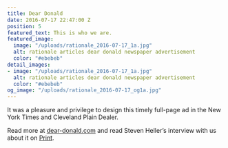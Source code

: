 ```yaml
---
title: Dear Donald
date: 2016-07-17 22:47:00 Z
position: 5
featured_text: This is who we are.
featured_image:
  image: "/uploads/rationale_2016-07-17_1a.jpg"
  alt: rationale articles dear donald newspaper advertisement
  color: "#ebebeb"
detail_images:
- image: "/uploads/rationale_2016-07-17_1a.jpg"
  alt: rationale articles dear donald newspaper advertisement
  color: "#ebebeb"
og_image: "/uploads/rationale_2016-07-17_og1a.jpg"
---
```


It was a pleasure and privilege to design this timely full-page ad in the New York Times and Cleveland Plain Dealer.

Read more at [dear-donald.com](http://www.deardonald.com/) and read Steven Heller’s interview with us about it on [Print](http://www.printmag.com/daily-heller/letter-to-a-divider-sean-wolcott/). 